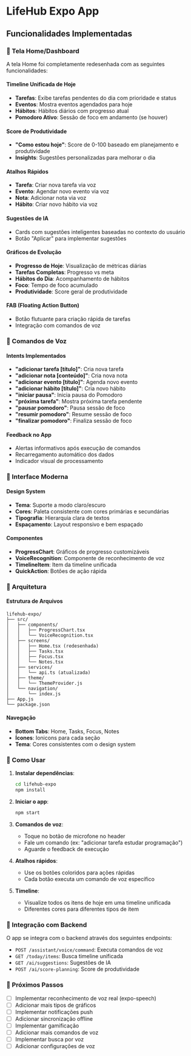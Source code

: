 # LifeHub Expo App

## Funcionalidades Implementadas

### 🎯 Tela Home/Dashboard

A tela Home foi completamente redesenhada com as seguintes funcionalidades:

#### Timeline Unificada de Hoje
- **Tarefas**: Exibe tarefas pendentes do dia com prioridade e status
- **Eventos**: Mostra eventos agendados para hoje
- **Hábitos**: Hábitos diários com progresso atual
- **Pomodoro Ativo**: Sessão de foco em andamento (se houver)

#### Score de Produtividade
- **"Como estou hoje"**: Score de 0-100 baseado em planejamento e produtividade
- **Insights**: Sugestões personalizadas para melhorar o dia

#### Atalhos Rápidos
- **Tarefa**: Criar nova tarefa via voz
- **Evento**: Agendar novo evento via voz
- **Nota**: Adicionar nota via voz
- **Hábito**: Criar novo hábito via voz

#### Sugestões de IA
- Cards com sugestões inteligentes baseadas no contexto do usuário
- Botão "Aplicar" para implementar sugestões

#### Gráficos de Evolução
- **Progresso de Hoje**: Visualização de métricas diárias
- **Tarefas Completas**: Progresso vs meta
- **Hábitos do Dia**: Acompanhamento de hábitos
- **Foco**: Tempo de foco acumulado
- **Produtividade**: Score geral de produtividade

#### FAB (Floating Action Button)
- Botão flutuante para criação rápida de tarefas
- Integração com comandos de voz

### 🎤 Comandos de Voz

#### Intents Implementados
- **"adicionar tarefa [título]"**: Cria nova tarefa
- **"adicionar nota [conteúdo]"**: Cria nova nota
- **"adicionar evento [título]"**: Agenda novo evento
- **"adicionar hábito [título]"**: Cria novo hábito
- **"iniciar pausa"**: Inicia pausa do Pomodoro
- **"próxima tarefa"**: Mostra próxima tarefa pendente
- **"pausar pomodoro"**: Pausa sessão de foco
- **"resumir pomodoro"**: Resume sessão de foco
- **"finalizar pomodoro"**: Finaliza sessão de foco

#### Feedback no App
- Alertas informativos após execução de comandos
- Recarregamento automático dos dados
- Indicador visual de processamento

### 🎨 Interface Moderna

#### Design System
- **Tema**: Suporte a modo claro/escuro
- **Cores**: Paleta consistente com cores primárias e secundárias
- **Tipografia**: Hierarquia clara de textos
- **Espaçamento**: Layout responsivo e bem espaçado

#### Componentes
- **ProgressChart**: Gráficos de progresso customizáveis
- **VoiceRecognition**: Componente de reconhecimento de voz
- **TimelineItem**: Item da timeline unificada
- **QuickAction**: Botões de ação rápida

### 🔧 Arquitetura

#### Estrutura de Arquivos
```
lifehub-expo/
├── src/
│   ├── components/
│   │   ├── ProgressChart.tsx
│   │   └── VoiceRecognition.tsx
│   ├── screens/
│   │   ├── Home.tsx (redesenhada)
│   │   ├── Tasks.tsx
│   │   ├── Focus.tsx
│   │   └── Notes.tsx
│   ├── services/
│   │   └── api.ts (atualizada)
│   ├── theme/
│   │   └── ThemeProvider.js
│   └── navigation/
│       └── index.js
├── App.js
└── package.json
```

#### Navegação
- **Bottom Tabs**: Home, Tasks, Focus, Notes
- **Ícones**: Ionicons para cada seção
- **Tema**: Cores consistentes com o design system

### 🚀 Como Usar

1. **Instalar dependências**:
   ```bash
   cd lifehub-expo
   npm install
   ```

2. **Iniciar o app**:
   ```bash
   npm start
   ```

3. **Comandos de voz**:
   - Toque no botão de microfone no header
   - Fale um comando (ex: "adicionar tarefa estudar programação")
   - Aguarde o feedback de execução

4. **Atalhos rápidos**:
   - Use os botões coloridos para ações rápidas
   - Cada botão executa um comando de voz específico

5. **Timeline**:
   - Visualize todos os itens de hoje em uma timeline unificada
   - Diferentes cores para diferentes tipos de item

### 🔗 Integração com Backend

O app se integra com o backend através dos seguintes endpoints:

- `POST /assistant/voice/command`: Executa comandos de voz
- `GET /today/items`: Busca timeline unificada
- `GET /ai/suggestions`: Sugestões de IA
- `POST /ai/score-planning`: Score de produtividade

### 📱 Próximos Passos

- [ ] Implementar reconhecimento de voz real (expo-speech)
- [ ] Adicionar mais tipos de gráficos
- [ ] Implementar notificações push
- [ ] Adicionar sincronização offline
- [ ] Implementar gamificação
- [ ] Adicionar mais comandos de voz
- [ ] Implementar busca por voz
- [ ] Adicionar configurações de voz
